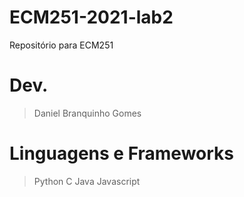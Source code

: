 # ECM251-2021-lab2
Repositório para ECM251

# Dev.
>Daniel Branquinho Gomes

# Linguagens e Frameworks
>Python
>C
>Java
>Javascript
